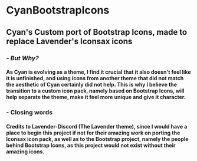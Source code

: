# CyanBootstrapIcons

## Cyan's Custom port of Bootstrap Icons, made to replace Lavender's Iconsax icons

### - *But Why?*

#### As Cyan is evolving as a theme, I find it crucial that it also doesn't feel like it is unfinished, and using icons from another theme that did not match the aesthetic of Cyan certainly did not help. This is why I believe the transition to a custom icon pack, namely based on Bootstrap Icons, will help separate the theme, make it feel more unique and give it character.

### - Closing words
#### Credits to Lavender-Discord (The Lavender theme), since I would have a place to begin this project if not for their amazing work on porting the Iconsax icon pack, as well as to the Bootstrap project, namely the people behind Bootstrap Icons, as this project would not exist without their amazing icons.
